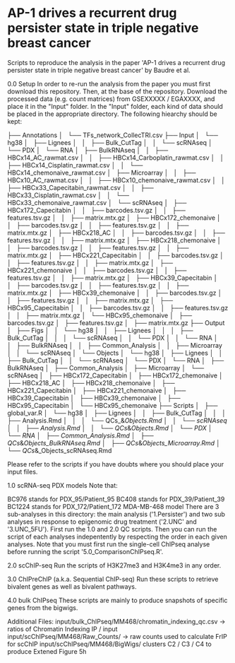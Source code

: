 # AP-1 drives a recurrent drug persister state in triple negative breast cancer 

Scripts to reproduce the analysis in the paper 'AP-1 drives a recurrent drug persister state in triple negative breast cancer' by Baudre et al.

0.0 Setup
In order to re-run the analysis from the paper you must first download this repository. Then, at the base of the repository. Download the processed data (e.g. count matrices) from GSEXXXXX / EGAXXXX, and place it in the "Input" folder. In the "Input" folder, each kind of data should be placed in the appropriate directory. The following hiearchy should be kept:


├── Annotations
│   └── TFs_network_CollecTRI.csv
├── Input
│   └── hg38
│       ├── Lignees
│       │   ├── Bulk_CutTag
│       │   └── scRNAseq
│       └── PDX
│           └── RNA
│               ├── BulkRNAseq
│               │   ├── HBCx14_AC_rawmat.csv
│               │   ├── HBCx14_Carboplatin_rawmat.csv
│               │   ├── HBCx14_Cisplatin_rawmat.csv
│               │   └── HBCx14_chemonaive_rawmat.csv
│               ├── Microarray
│               │   ├── HBCx10_AC_rawmat.csv
│               │   ├── HBCx10_chemonaive_rawmat.csv
│               │   ├── HBCx33_Capecitabin_rawmat.csv
│               │   ├── HBCx33_Cisplatin_rawmat.csv
│               │   └── HBCx33_chemonaive_rawmat.csv
│               └── scRNAseq
│                   ├── HBCx172_Capecitabin
│                   │   ├── barcodes.tsv.gz
│                   │   ├── features.tsv.gz
│                   │   ├── matrix.mtx.gz
│                   ├── HBCx172_chemonaive
│                   │   ├── barcodes.tsv.gz
│                   │   ├── features.tsv.gz
│                   │   ├── matrix.mtx.gz
│                   ├── HBCx218_AC
│                   │   ├── barcodes.tsv.gz
│                   │   ├── features.tsv.gz
│                   │   ├── matrix.mtx.gz
│                   ├── HBCx218_chemonaive
│                   │   ├── barcodes.tsv.gz
│                   │   ├── features.tsv.gz
│                   │   ├── matrix.mtx.gz
│                   ├── HBCx221_Capecitabin
│                   │   ├── barcodes.tsv.gz
│                   │   ├── features.tsv.gz
│                   │   ├── matrix.mtx.gz
│                   ├── HBCx221_chemonaive
│                   │   ├── barcodes.tsv.gz
│                   │   ├── features.tsv.gz
│                   │   ├── matrix.mtx.gz
│                   ├── HBCx39_Capecitabin
│                   │   ├── barcodes.tsv.gz
│                   │   ├── features.tsv.gz
│                   │   ├── matrix.mtx.gz
│                   ├── HBCx39_chemonaive
│                   │   ├── barcodes.tsv.gz
│                   │   ├── features.tsv.gz
│                   │   ├── matrix.mtx.gz
│                   ├── HBCx95_Capecitabin
│                   │   ├── barcodes.tsv.gz
│                   │   ├── features.tsv.gz
│                   │   ├── matrix.mtx.gz
│                   └── HBCx95_chemonaive
│                       ├── barcodes.tsv.gz
│                       ├── features.tsv.gz
│                       ├── matrix.mtx.gz
├── Output
│   ├── Figs
│   │   └── hg38
│   │       ├── Lignees
│   │       │   ├── Bulk_CutTag
│   │       │   └── scRNAseq
│   │       └── PDX
│   │           └── RNA
│   │               ├── BulkRNAseq
│   │               ├── Common_Analysis
│   │               ├── Microarray
│   │               └── scRNAseq
│   └── Objects
│       └── hg38
│           ├── Lignees
│           │   ├── Bulk_CutTag
│           │   └── scRNAseq
│           └── PDX
│               └── RNA
│                   ├── BulkRNAseq
│                   ├── Common_Analysis
│                   ├── Microarray
│                   └── scRNAseq
│                       ├── HBCx172_Capecitabin
│                       ├── HBCx172_chemonaive
│                       ├── HBCx218_AC
│                       ├── HBCx218_chemonaive
│                       ├── HBCx221_Capecitabin
│                       ├── HBCx221_chemonaive
│                       ├── HBCx39_Capecitabin
│                       ├── HBCx39_chemonaive
│                       ├── HBCx95_Capecitabin
│                       └── HBCx95_chemonaive
├── Scripts
│   ├── global_var.R
│   └── hg38
│       ├── Lignees
│       │   ├── Bulk_CutTag
│       │   │   ├── Analysis.Rmd
│       │   │   └── QCs_&_Objects.Rmd
│       │   └── scRNAseq
│       │       ├── Analysis.Rmd
│       │       └── QCs_&_Objects.Rmd
│       └── PDX
│           └── RNA
│               ├── Common_Analysis.Rmd
│               ├── QCs_&_Objects_BulkRNAseq.Rmd
│               ├── QCs_&_Objects_Microarray.Rmd
│               └── QCs_&_Objects_scRNAseq.Rmd



    
Please refer to the scripts if you have doubts where you should place your input files.

1.0 scRNA-seq
PDX models
Note that:

BC976 stands for PDX_95/Patient_95
BC408 stands for PDX_39/Patient_39
BC1224 stands for PDX_172/Patient_172
MDA-MB-468 model
There are 3 sub-analyses in this directory: the main analysis ('1.Persister') and two sub analyses in response to epigenomic drug treatment ('2.UNC' and '3.UNC_5FU'). First run the 1.0 and 2.0 QC scripts. Then you can run the script of each analyses indepentently by respecting the order in each given analyses. Note that you must first run the single-cell ChIPseq analyse before running the script '5.0_ComparisonChIPseq.R'.

2.0 scChIP-seq
Run the scripts of H3K27me3 and H3K4me3 in any order.

3.0 ChIPreChIP (a.k.a. Sequential ChIP-seq)
Run these scripts to retrieve bivalent genes as well as bivalent pathways.

4.0 bulk ChIPseq
These scripts are mainly to produce snapshots of specific genes from the bigwigs.

Additional Files:
input/bulk_ChIPseq/MM468/chromatin_indexing_qc.csv -> ratios of Chromatin Indexing IP / input
input/scChIPseq/MM468/Raw_Counts/ -> raw counts used to calculate FrIP for scChIP
input/scChIPseq/MM468/BigWigs/ clusters C2 / C3 / C4 to produce Extened Figure 5h
